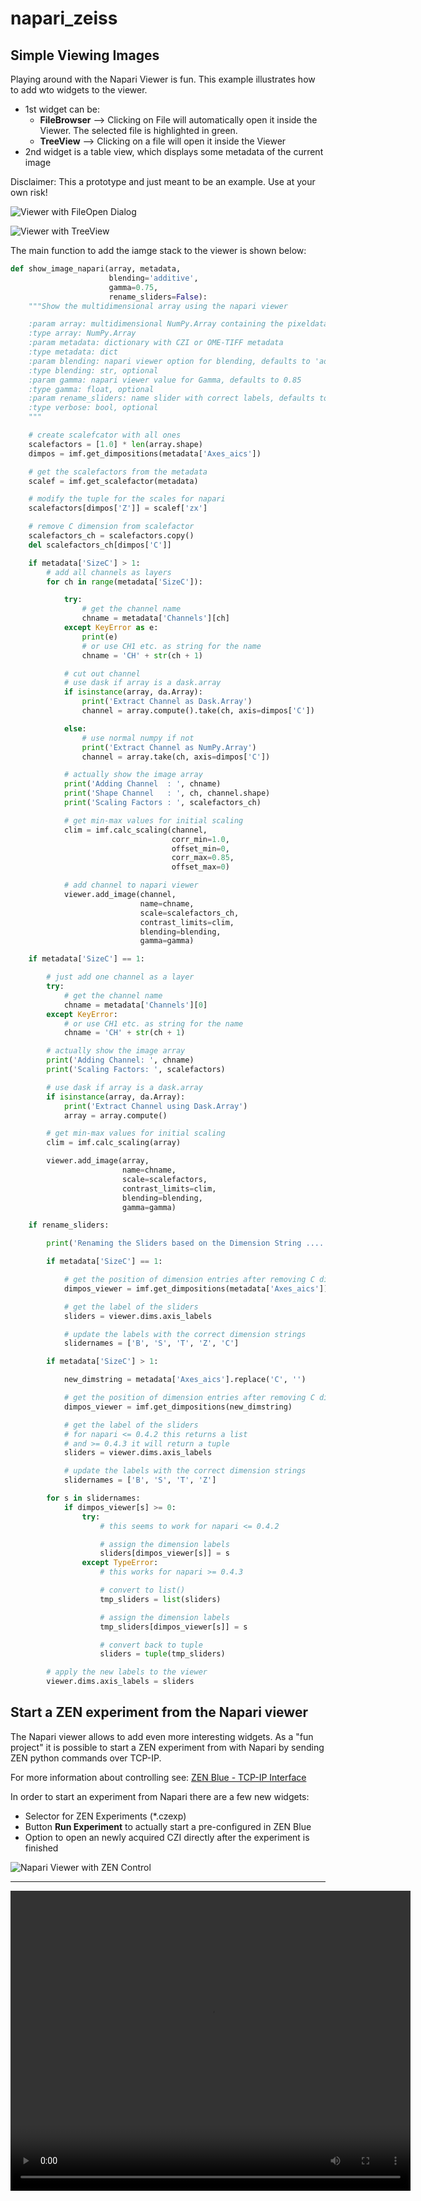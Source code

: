 # napari_zeiss

## Simple Viewing Images

Playing around with the Napari Viewer is fun. This example illustrates how to add wto widgets to the viewer.

- 1st widget can be:
  - **FileBrowser** --> Clicking on File will automatically open it inside the Viewer. The selected file is highlighted in green.
  - **TreeView** --> Clicking on a file will open it inside the Viewer
- 2nd widget is a table view, which displays some metadata of the current image

Disclaimer: This a prototype and just meant to be an example. Use at your own risk!

![Viewer with FileOpen Dialog](images/napari_filedialog.png)

![Viewer with TreeView](images/napari_treeview_lls7.png)

The main function to add the iamge stack to the viewer is shown below:

```python
def show_image_napari(array, metadata,
                      blending='additive',
                      gamma=0.75,
                      rename_sliders=False):
    """Show the multidimensional array using the napari viewer

    :param array: multidimensional NumPy.Array containing the pixeldata
    :type array: NumPy.Array
    :param metadata: dictionary with CZI or OME-TIFF metadata
    :type metadata: dict
    :param blending: napari viewer option for blending, defaults to 'additive'
    :type blending: str, optional
    :param gamma: napari viewer value for Gamma, defaults to 0.85
    :type gamma: float, optional
    :param rename_sliders: name slider with correct labels, defaults to False
    :type verbose: bool, optional
    """

    # create scalefcator with all ones
    scalefactors = [1.0] * len(array.shape)
    dimpos = imf.get_dimpositions(metadata['Axes_aics'])

    # get the scalefactors from the metadata
    scalef = imf.get_scalefactor(metadata)

    # modify the tuple for the scales for napari
    scalefactors[dimpos['Z']] = scalef['zx']

    # remove C dimension from scalefactor
    scalefactors_ch = scalefactors.copy()
    del scalefactors_ch[dimpos['C']]

    if metadata['SizeC'] > 1:
        # add all channels as layers
        for ch in range(metadata['SizeC']):

            try:
                # get the channel name
                chname = metadata['Channels'][ch]
            except KeyError as e:
                print(e)
                # or use CH1 etc. as string for the name
                chname = 'CH' + str(ch + 1)

            # cut out channel
            # use dask if array is a dask.array
            if isinstance(array, da.Array):
                print('Extract Channel as Dask.Array')
                channel = array.compute().take(ch, axis=dimpos['C'])

            else:
                # use normal numpy if not
                print('Extract Channel as NumPy.Array')
                channel = array.take(ch, axis=dimpos['C'])

            # actually show the image array
            print('Adding Channel  : ', chname)
            print('Shape Channel   : ', ch, channel.shape)
            print('Scaling Factors : ', scalefactors_ch)

            # get min-max values for initial scaling
            clim = imf.calc_scaling(channel,
                                    corr_min=1.0,
                                    offset_min=0,
                                    corr_max=0.85,
                                    offset_max=0)

            # add channel to napari viewer
            viewer.add_image(channel,
                             name=chname,
                             scale=scalefactors_ch,
                             contrast_limits=clim,
                             blending=blending,
                             gamma=gamma)

    if metadata['SizeC'] == 1:

        # just add one channel as a layer
        try:
            # get the channel name
            chname = metadata['Channels'][0]
        except KeyError:
            # or use CH1 etc. as string for the name
            chname = 'CH' + str(ch + 1)

        # actually show the image array
        print('Adding Channel: ', chname)
        print('Scaling Factors: ', scalefactors)

        # use dask if array is a dask.array
        if isinstance(array, da.Array):
            print('Extract Channel using Dask.Array')
            array = array.compute()

        # get min-max values for initial scaling
        clim = imf.calc_scaling(array)

        viewer.add_image(array,
                         name=chname,
                         scale=scalefactors,
                         contrast_limits=clim,
                         blending=blending,
                         gamma=gamma)

    if rename_sliders:

        print('Renaming the Sliders based on the Dimension String ....')

        if metadata['SizeC'] == 1:

            # get the position of dimension entries after removing C dimension
            dimpos_viewer = imf.get_dimpositions(metadata['Axes_aics'])

            # get the label of the sliders
            sliders = viewer.dims.axis_labels

            # update the labels with the correct dimension strings
            slidernames = ['B', 'S', 'T', 'Z', 'C']

        if metadata['SizeC'] > 1:

            new_dimstring = metadata['Axes_aics'].replace('C', '')

            # get the position of dimension entries after removing C dimension
            dimpos_viewer = imf.get_dimpositions(new_dimstring)

            # get the label of the sliders
            # for napari <= 0.4.2 this returns a list
            # and >= 0.4.3 it will return a tuple
            sliders = viewer.dims.axis_labels

            # update the labels with the correct dimension strings
            slidernames = ['B', 'S', 'T', 'Z']

        for s in slidernames:
            if dimpos_viewer[s] >= 0:
                try:
                    # this seems to work for napari <= 0.4.2

                    # assign the dimension labels
                    sliders[dimpos_viewer[s]] = s
                except TypeError:
                    # this works for napari >= 0.4.3

                    # convert to list()
                    tmp_sliders = list(sliders)

                    # assign the dimension labels
                    tmp_sliders[dimpos_viewer[s]] = s

                    # convert back to tuple
                    sliders = tuple(tmp_sliders)

        # apply the new labels to the viewer
        viewer.dims.axis_labels = sliders
```

## Start a ZEN experiment from the Napari viewer

The Napari viewer allows to add even more interesting widgets. As a "fun project" it is possible to start a ZEN experiment from with Napari by sending ZEN python commands over TCP-IP.

For more information about controlling see: [ZEN Blue - TCP-IP Interface](https://github.com/zeiss-microscopy/OAD/tree/master/Interfaces/TCP-IP_interface)

In order to start an experiment from Napari there are a few new widgets:

- Selector for ZEN Experiments (*.czexp)
- Button **Run Experiment** to actually start a pre-configured in ZEN Blue
- Option to open an newly acquired CZI directly after the experiment is finished

![Napari Viewer with ZEN Control](images/napari_zen_tcpip1.png)

***

<video width="640" height="480" controls>
  <source src="images/Napari_simulated_CD7_TCPIP_Run_Experiment.mp4" type="video/mp4">
</video>
